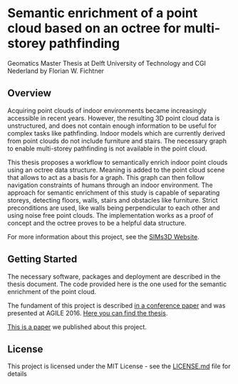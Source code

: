 # Semantic enrichment of a point cloud based on an octree for multi-storey pathfinding
Geomatics Master Thesis at Delft University of Technology and CGI Nederland by Florian W. Fichtner

## Overview

Acquiring point clouds of indoor environments became increasingly accessible in recent years. However, the resulting 3D point cloud data is unstructured, and does not contain enough information to be useful for complex tasks like pathfinding. Indoor models which are currently derived from point clouds do not include furniture and stairs. The necessary graph to enable multi-storey pathfinding is not available in the point cloud.

This thesis proposes a workflow to semantically enrich indoor point clouds using an octree data structure. Meaning is added to the point cloud scene that allows to act as a basis for a graph. This graph can then follow navigation constraints of humans through an indoor environment. The approach for semantic enrichment of this study is capable of separating storeys, detecting floors, walls, stairs and obstacles like furniture. Strict preconditions are used, like walls being perpendicular to each other and using noise free point clouds. The implementation works as a proof of concept and the octree proves to be a helpful data structure.

For more information about this project, see the [SIMs3D Website](http://www.sims3d.net/).

## Getting Started

The necessary software, packages and deployment are described in the thesis document. The code provided here is the one used for the semantic enrichment of the point cloud.

The fundament of this project is described [in a conference paper](https://agile-online.org/conference_paper/cds/agile_2016/shortpapers/112_Paper_in_PDF.pdf) and was presented at AGILE 2016. [Here you can find the thesis](http://repository.tudelft.nl/islandora/object/uuid:b4c13508-dbcc-4a32-a7b7-9cb22230e0a7?collection=education).

[This is a paper](https://onlinelibrary.wiley.com/doi/abs/10.1111/tgis.12308) we published about this project.

## License

This project is licensed under the MIT License - see the [LICENSE.md](LICENSE.md) file for details
